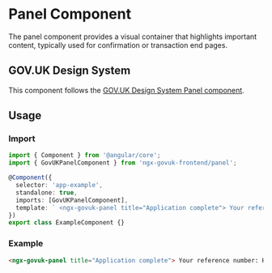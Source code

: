 # Panel Component

The panel component provides a visual container that highlights important content, typically used for confirmation or transaction end pages.

## GOV.UK Design System

This component follows the [GOV.UK Design System Panel component](https://design-system.service.gov.uk/components/panel/).

## Usage

### Import

```typescript
import { Component } from '@angular/core';
import { GovUKPanelComponent } from 'ngx-govuk-frontend/panel';

@Component({
  selector: 'app-example',
  standalone: true,
  imports: [GovUKPanelComponent],
  template: ` <ngx-govuk-panel title="Application complete"> Your reference number: HDJ2123F </ngx-govuk-panel> `,
})
export class ExampleComponent {}
```

### Example

```html
<ngx-govuk-panel title="Application complete"> Your reference number: HDJ2123F </ngx-govuk-panel>
```
